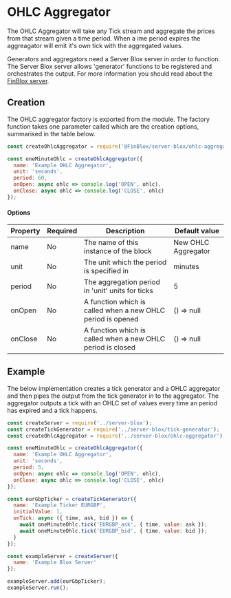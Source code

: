 # OHLC Aggregator

The OHLC Aggregator will take any Tick stream and aggregate the prices from that stream given a time period. When a ime period expires the aggreagator will emit it's own tick with the aggregated values.

Generators and aggregators need a Server Blox server in order to function. The Server Blox server allows 'generator' functions to be registered and orchestrates the output. For more information you should read about the [FinBlox server](server-blox/).

## Creation
The OHLC aggregator factory is exported from the module. The factory function takes one parameter called which are the creation options, summarised in the table below.

```javascript
const createOhlcAggregator = require('@FinBlox/server-blox/ohlc-aggregator');

const oneMinuteOhlc = createOhlcAggregator({
  name: 'Example OHLC Aggregator',
  unit: 'seconds',
  period: 60,
  onOpen: async ohlc => console.log('OPEN', ohlc),
  onClose: async ohlc => console.log('CLOSE', ohlc)
});
```

#### Options

| **Property** | **Required** | **Description**                                             | **Default value**   |
| ------------ | ------------ | ----------------------------------------------------------- | ------------------- |
| name         | No           | The name of this instance of the block                      | New OHLC Aggregator |
| unit         | No           | The unit which the period is specified in                   | minutes             |
| period       | No           | The aggregation period in 'unit' units for ticks            | 5                   |
| onOpen       | No           | A function which is called when a new OHLC period is opened | () => null          |
| onClose      | No           | A function which is called when a new OHLC period is closed | () => null          |


## Example
The below implementation creates a tick generator and a OHLC aggregator and then pipes the output from the tick generator in to the aggregator. The aggregator outputs a tick with an OHLC set of values every time an period has expired and a tick happens.

```javascript
const createServer = require('../server-blox');
const createTickGenerator = require('../server-blox/tick-generator');
const createOhlcAggregator = require('../server-blox/ohlc-aggregator');

const oneMinuteOhlc = createOhlcAggregator({
  name: 'Example OHLC Aggregator',
  unit: 'seconds',
  period: 5,
  onOpen: async ohlc => console.log('OPEN', ohlc),
  onClose: async ohlc => console.log('CLOSE', ohlc)
});

const eurGbpTicker = createTickGenerator({
  name: 'Example Ticker EURGBP',
  initialValue: 1,
  onTick: async ({ time, ask, bid }) => {
    await oneMinuteOhlc.tick('EURGBP_ask', { time, value: ask });
    await oneMinuteOhlc.tick('EURGBP_bid', { time, value: bid });
  }
});

const exampleServer = createServer({
  name: 'Example Blox Server'
});

exampleServer.add(eurGbpTicker);
exampleServer.run();
```